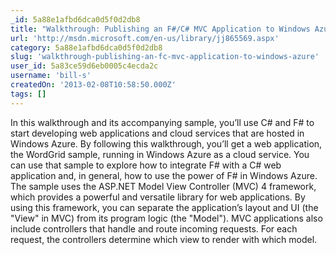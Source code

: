 ```yaml
---
_id: 5a88e1afbd6dca0d5f0d2db8
title: "Walkthrough: Publishing an F#/C# MVC Application to Windows Azure"
url: 'http://msdn.microsoft.com/en-us/library/jj865569.aspx'
category: 5a88e1afbd6dca0d5f0d2db8
slug: 'walkthrough-publishing-an-fc-mvc-application-to-windows-azure'
user_id: 5a83ce59d6eb0005c4ecda2c
username: 'bill-s'
createdOn: '2013-02-08T10:58:50.000Z'
tags: []
---
```


In this walkthrough and its accompanying sample, you’ll use C# and F# to start developing web applications and cloud services that are hosted in Windows Azure. By following this walkthrough, you’ll get a web application, the WordGrid sample, running in Windows Azure as a cloud service. You can use that sample to explore how to integrate F# with a C# web application and, in general, how to use the power of F# in Windows Azure. The sample uses the ASP.NET Model View Controller (MVC) 4 framework, which provides a powerful and versatile library for web applications. By using this framework, you can separate the application’s layout and UI (the "View" in MVC) from its program logic (the "Model"). MVC applications also include controllers that handle and route incoming requests. For each request, the controllers determine which view to render with which model.
